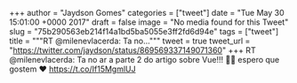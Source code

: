 
+++
author = "Jaydson Gomes"
categories = ["tweet"]
date = "Tue May 30 15:01:00 +0000 2017"
draft = false
image = "No media found for this Tweet"
slug = "75b290563eb214f14a1bd5ba5055e3ff2fd6d94e"
tags = ["tweet"]
title = """RT @milenevlacerda: Ta no..."""
tweet = true
tweet_url = "https://twitter.com/jaydson/status/869569337149071360"
+++
RT @milenevlacerda: Ta no ar a parte 2 do artigo sobre Vue!!! 🙆🏻 espero que gostem ❤️ https://t.co/If15MgmlUJ
